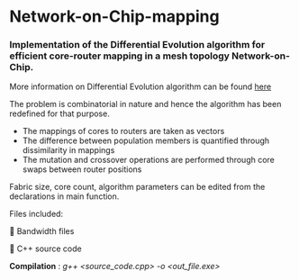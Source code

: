 # Network-on-Chip-mapping

### Implementation of the Differential Evolution algorithm for efficient core-router mapping in a mesh topology Network-on-Chip.

More information on Differential Evolution algorithm can be found [here](https://en.wikipedia.org/wiki/Differential_evolution)

The problem is combinatorial in nature and hence the algorithm has been redefined for that purpose.
- The mappings of cores to routers are taken as vectors
- The difference between population members is quantified through dissimilarity in mappings
- The mutation and crossover operations are performed through core swaps between router positions

Fabric size, core count, algorithm parameters can be edited from the declarations in main function.

Files included:

:eyes: Bandwidth files

:eyes: C++ source code

__Compilation__ : *g++ <source_code.cpp> -o <out_file.exe>*
